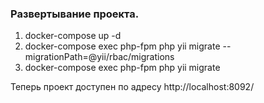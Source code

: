 ### Развертывание проекта.

1. docker-compose up -d
2. docker-compose exec php-fpm php yii migrate --migrationPath=@yii/rbac/migrations
3. docker-compose exec php-fpm php yii migrate

Теперь проект доступен по адресу http://localhost:8092/
